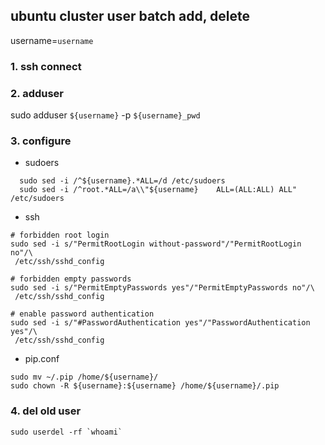 ## ubuntu cluster user batch add, delete

username=`username`

### 1. ssh connect

### 2. adduser
sudo adduser `${username}` -p `${username}_pwd`

### 3. configure
- sudoers

```
  sudo sed -i /^${username}.*ALL=/d /etc/sudoers
  sudo sed -i /^root.*ALL=/a\\"${username}    ALL=(ALL:ALL) ALL" /etc/sudoers
```

- ssh

```
# forbidden root login
sudo sed -i s/"PermitRootLogin without-password"/"PermitRootLogin no"/\
 /etc/ssh/sshd_config

# forbidden empty passwords
sudo sed -i s/"PermitEmptyPasswords yes"/"PermitEmptyPasswords no"/\
 /etc/ssh/sshd_config

# enable password authentication
sudo sed -i s/"#PasswordAuthentication yes"/"PasswordAuthentication yes"/\
 /etc/ssh/sshd_config

```

- pip.conf

```
sudo mv ~/.pip /home/${username}/
sudo chown -R ${username}:${username} /home/${username}/.pip
```

### 4. del old user
```
sudo userdel -rf `whoami`
```
